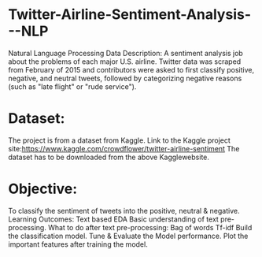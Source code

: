 # Twitter-Airline-Sentiment-Analysis---NLP
Natural Language Processing
Data Description:
A sentiment analysis job about the problems of each major U.S. airline.
Twitter data was scraped from February of 2015 and contributors were asked to first classify positive, negative, and neutral tweets, followed by categorizing negative reasons (such as "late flight" or "rude service").
# Dataset:
The project is from a dataset from Kaggle.
Link to the Kaggle project site:https://www.kaggle.com/crowdflower/twitter-airline-sentiment
The dataset has to be downloaded from the above Kagglewebsite.
# Objective:
To classify the sentiment of tweets into the positive, neutral & negative.
Learning Outcomes:
Text based EDA
Basic understanding of text pre-processing.
What to do after text pre-processing:
Bag of words
Tf-idf
Build the classification model.
Tune & Evaluate the Model performance.
Plot the important features after training the model.
